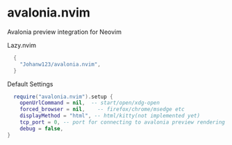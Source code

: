 # avalonia.nvim
Avalonia preview integration for Neovim

Lazy.nvim
```lua
  {
    "Johanw123/avalonia.nvim",
  }
```

Default Settings
```lua
  require("avalonia.nvim").setup {
    openUrlCommand = nil,  -- start/open/xdg-open
    forced_browser = nil,    -- firefox/chrome/msedge etc
    displayMethod = "html", -- html/kitty(not implemented yet)
    tcp_port = 0, -- port for connecting to avalonia preview rendering process, leave as 0 to let OS decide
    debug = false,
}
```


